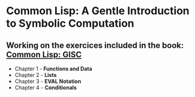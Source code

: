 # Common Lisp: A Gentle Introduction to Symbolic Computation

## Working on the exercices included in the book: [Common Lisp: GISC](https://www.cs.cmu.edu/~dst/LispBook/)

* Chapter 1 - **Functions and Data**
* Chapter 2 - **Lists**
* Chapter 3 - **EVAL Notation**
* Chapter 4 - **Conditionals**
